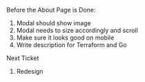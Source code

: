 Before the About Page is Done:

1. Modal should show image
1. Modal needs to size accordingly and scroll
1. Make sure it looks good on mobile
1. Write description for Terraform and Go

Next Ticket

1. Redesign
